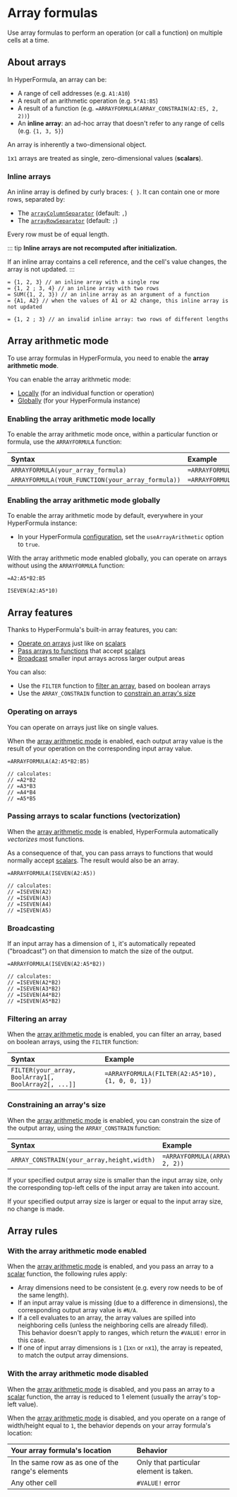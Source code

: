 # Array formulas

Use array formulas to perform an operation (or call a function) on multiple cells at a time.

## About arrays

In HyperFormula, an array can be:
* A range of cell addresses (e.g. `A1:A10`)
* A result of an arithmetic operation (e.g. `5*A1:B5`)
* A result of a function (e.g. `=ARRAYFORMULA(ARRAY_CONSTRAIN(A2:E5, 2, 2))`)
* An **inline array**: an ad-hoc array that doesn't refer to any range of cells (e.g. `{1, 3, 5}`)

An array is inherently a two-dimensional object.

`1`x`1` arrays are treated as single, zero-dimensional values (**scalars**).

### Inline arrays

An inline array is defined by curly braces: `{ }`. It can contain one or more rows, separated by:
- The [`arrayColumnSeparator`](../api/classes/config.md#arraycolumnseparator) (default: `,`)
- The [`arrayRowSeparator`](../api/classes/config.md#arrayrowseparator) (default: `;`)
  
Every row must be of equal length.

::: tip
**Inline arrays are not recomputed after initialization.**

If an inline array contains a cell reference, and the cell's value changes, the array is not updated.
:::

```
= {1, 2, 3} // an inline array with a single row
= {1, 2 ; 3, 4} // an inline array with two rows
= SUM({1, 2, 3}) // an inline array as an argument of a function
= {A1, A2} // when the values of A1 or A2 change, this inline array is not updated

= {1, 2 ; 3} // an invalid inline array: two rows of different lengths
```

## Array arithmetic mode

To use array formulas in HyperFormula, you need to enable the **array arithmetic mode**.

You can enable the array arithmetic mode:
* [Locally](#enabling-the-array-arithmetic-mode-locally) (for an individual function or operation)
* [Globally](#enabling-the-array-arithmetic-mode-globally) (for your HyperFormula instance)

### Enabling the array arithmetic mode locally

To enable the array arithmetic mode once, within a particular function or formula, use the `ARRAYFORMULA` function:

| Syntax                                            | Example                           |
|:--------------------------------------------------|:----------------------------------|
| `ARRAYFORMULA(your_array_formula)`                | `=ARRAYFORMULA(A2:A5*B2:B5)`      |
| `ARRAYFORMULA(YOUR_FUNCTION(your_array_formula))` | `=ARRAYFORMULA(ISEVEN(A2:A5*10))` |

### Enabling the array arithmetic mode globally

To enable the array arithmetic mode by default, everywhere in your HyperFormula instance:

* In your HyperFormula [configuration](../api/interfaces/configparams.md#usearrayarithmetic), set the `useArrayArithmetic` option to `true`.

With the array arithmetic mode enabled globally, you can operate on arrays without using the `ARRAYFORMULA` function:

```
=A2:A5*B2:B5

ISEVEN(A2:A5*10)
```

## Array features

Thanks to HyperFormula's built-in array features, you can:
* [Operate on arrays](#operating-on-arrays) just like on [scalars](#about-arrays)
* [Pass arrays to functions](#passing-arrays-to-scalar-functions-vectorization) that accept [scalars](#about-arrays)
* [Broadcast](#broadcasting) smaller input arrays across larger output areas

You can also:
* Use the `FILTER` function to [filter an array](#filtering-an-array), based on boolean arrays
* Use the `ARRAY_CONSTRAIN` function to [constrain an array's size](#constraining-an-array-s-size)

### Operating on arrays

You can operate on arrays just like on single values.

When the [array arithmetic mode](#array-arithmetic-mode) is enabled, each output array value is the result of your operation on the corresponding input array value.

```
=ARRAYFORMULA(A2:A5*B2:B5)

// calculates:
// =A2*B2
// =A3*B3
// =A4*B4
// =A5*B5
```

### Passing arrays to scalar functions (vectorization)

When the [array arithmetic mode](#array-arithmetic-mode) is enabled, HyperFormula automatically _vectorizes_ most functions.

As a consequence of that, you can pass arrays to functions that would normally accept [scalars](#about-arrays). The result would also be an array.

```
=ARRAYFORMULA(ISEVEN(A2:A5))

// calculates:
// =ISEVEN(A2)
// =ISEVEN(A3)
// =ISEVEN(A4)
// =ISEVEN(A5)
```

### Broadcasting

If an input array has a dimension of `1`, it's automatically repeated ("broadcast") on that dimension to match the size of the output.

```
=ARRAYFORMULA(ISEVEN(A2:A5*B2))

// calculates:
// =ISEVEN(A2*B2)
// =ISEVEN(A3*B2)
// =ISEVEN(A4*B2)
// =ISEVEN(A5*B2)
```

### Filtering an array

When the [array arithmetic mode](#array-arithmetic-mode) is enabled, you can filter an array, based on boolean arrays, using the `FILTER` function:

| Syntax                                               | Example                                         |
|:-----------------------------------------------------|:------------------------------------------------|
| `FILTER(your_array, BoolArray1[, BoolArray2[, ...]]` | `=ARRAYFORMULA(FILTER(A2:A5*10), {1, 0, 0, 1})` |

### Constraining an array's size

When the [array arithmetic mode](#array-arithmetic-mode) is enabled, you can constrain the size of the output array, using the `ARRAY_CONSTRAIN` function:

| Syntax                                     | Example                                       |
|:-------------------------------------------|:----------------------------------------------|
| `ARRAY_CONSTRAIN(your_array,height,width)` | `=ARRAYFORMULA(ARRAY_CONSTRAIN(A2:E5, 2, 2))` |

If your specified output array size is smaller than the input array size, only the corresponding top-left cells of the input array are taken into account.

If your specified output array size is larger or equal to the input array size, no change is made.

## Array rules

### With the array arithmetic mode enabled

When the [array arithmetic mode](#array-arithmetic-mode) is enabled, and you pass an array to a [scalar](#about-arrays) function, the following rules apply:
* Array dimensions need to be consistent (e.g. every row needs to be of the same length).
* If an input array value is missing (due to a difference in dimensions), the corresponding output array value is `#N/A`.
* If a cell evaluates to an array, the array values are spilled into neighboring cells (unless the neighboring cells are already filled).<br>This behavior doesn't apply to ranges, which return the `#VALUE!` error in this case.
* If one of input array dimensions is `1` (`1`x`n` or `n`x`1`), the array is repeated, to match the output array dimensions.

### With the array arithmetic mode disabled

When the [array arithmetic mode](#array-arithmetic-mode) is disabled, and you pass an array to a [scalar](#about-arrays) function, the array is reduced to 1 element (usually the array's top-left value).

When the [array arithmetic mode](#array-arithmetic-mode) is disabled, and you operate on a range of width/height equal to `1`, the behavior depends on your array formula's location:

| Your array formula's location                     | Behavior                               |
|:--------------------------------------------------|:---------------------------------------|
| In the same row as as one of the range's elements | Only that particular element is taken. |
| Any other cell                                    | `#VALUE!` error                        |
